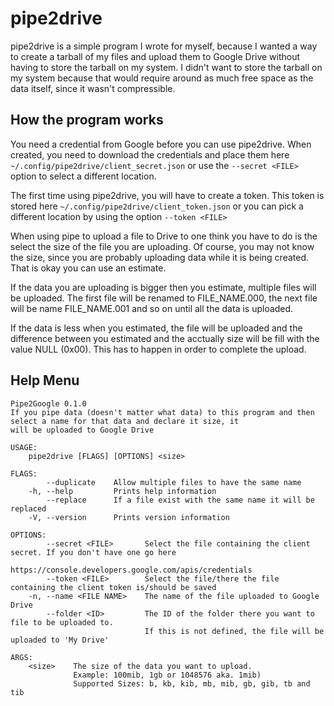 # pipe2drive
pipe2drive is a simple program I wrote for myself, because I wanted a way to create a tarball of my files and upload them to Google Drive without having to store the tarball on my system. I didn't want to store the tarball on my system because that would require around as much free space as the data itself, since it wasn't compressible.

## How the program works
You need a credential from Google before you can use pipe2drive. When created, you need to download the credentials and place them here `~/.config/pipe2drive/client_secret.json` or use the `--secret <FILE>` option to select a different location.

The first time using pipe2drive, you will have to create a token. This token is stored here `~/.config/pipe2drive/client_token.json` or you can pick a different location by using the option `--token <FILE>`

When using pipe to upload a file to Drive to one think you have to do is the select the size of the file you are uploading. Of course, you may not know the size, since you are probably uploading data while it is being created. That is okay you can use an estimate.

If the data you are uploading is bigger then you estimate, multiple files will be uploaded. The first file will be renamed to FILE_NAME.000, the next file will be name FILE_NAME.001 and so on until all the data is uploaded.

If the data is less when you estimated, the file will be uploaded and the difference between you estimated and the acctually size will be fill with the value NULL (0x00). This has to happen in order to complete the upload.


## Help Menu
```
Pipe2Google 0.1.0
If you pipe data (doesn't matter what data) to this program and then select a name for that data and declare it size, it
will be uploaded to Google Drive

USAGE:
    pipe2drive [FLAGS] [OPTIONS] <size>

FLAGS:
        --duplicate    Allow multiple files to have the same name
    -h, --help         Prints help information
        --replace      If a file exist with the same name it will be replaced
    -V, --version      Prints version information

OPTIONS:
        --secret <FILE>       Select the file containing the client secret. If you don't have one go here
                              https://console.developers.google.com/apis/credentials
        --token <FILE>        Select the file/there the file containing the client token is/should be saved
    -n, --name <FILE NAME>    The name of the file uploaded to Google Drive
        --folder <ID>         The ID of the folder there you want to file to be uploaded to.
                              If this is not defined, the file will be uploaded to 'My Drive'

ARGS:
    <size>    The size of the data you want to upload.
              Example: 100mib, 1gb or 1048576 aka. 1mib)
              Supported Sizes: b, kb, kib, mb, mib, gb, gib, tb and tib
```
